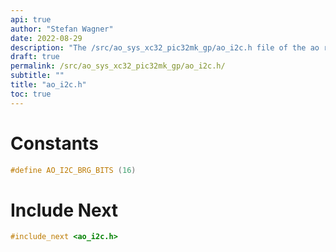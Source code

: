 ```yaml
---
api: true
author: "Stefan Wagner"
date: 2022-08-29
description: "The /src/ao_sys_xc32_pic32mk_gp/ao_i2c.h file of the ao real-time operating system."
draft: true
permalink: /src/ao_sys_xc32_pic32mk_gp/ao_i2c.h/ 
subtitle: ""
title: "ao_i2c.h"
toc: true
---
```


# Constants

```c
#define AO_I2C_BRG_BITS (16)
```

# Include Next

```c
#include_next <ao_i2c.h>
```
